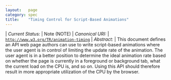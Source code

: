 ```yaml
---
layout:   page
category: spec
title:    "Timing Control for Script-Based Animations"
---
```


| *Current Status:* | Note (NOTE)
| *Canonical URI:* | [`http://www.w3.org/TR/animation-timing`](http://www.w3.org/TR/animation-timing)
| *Abstract:* | This document defines an API web page authors can use to write script-based animations where the user agent is in control of limiting the update rate of the animation. The user agent is in a better position to determine the ideal animation rate based on whether the page is currently in a foreground or background tab, what the current load on the CPU is, and so on. Using this API should therefore result in more appropriate utilization of the CPU by the browser.